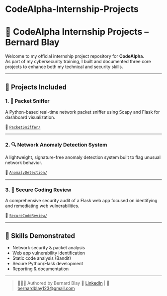 # CodeAlpha-Internship-Projects
# 💼 CodeAlpha Internship Projects – Bernard Blay

Welcome to my official internship project repository for **CodeAlpha**.  
As part of my cybersecurity training, I built and documented three core projects to enhance both my technical and security skills.

---

## 🚀 Projects Included

### 1. 📡 Packet Sniffer
A Python-based real-time network packet sniffer using Scapy and Flask for dashboard visualization.

🔗 [`PacketSniffer/`](https://github.com/BernardBlay/Packet-Sniffer)

---

### 2. 🔍 Network Anomaly Detection System
A lightweight, signature-free anomaly detection system built to flag unusual network behavior.

🔗 [`AnomalyDetection/`](https://github.com/BernardBlay/Network-Anomaly-Detector)

---

### 3. 🔐 Secure Coding Review
A comprehensive security audit of a Flask web app focused on identifying and remediating web vulnerabilities.

🔗 [`SecureCodeReview/`](https://github.com/BernardBlay/Secure-Code-Review)

---

## 🧠 Skills Demonstrated

- Network security & packet analysis
- Web app vulnerability identification
- Static code analysis (Bandit)
- Secure Python/Flask development
- Reporting & documentation

---

> 👨🏽‍💻 Authored by Bernard Blay 
> 🔗 [LinkedIn](http://linkedin.com/in/bernard-blay-a65981317) | 📧 bernardblay123@gmail.com

